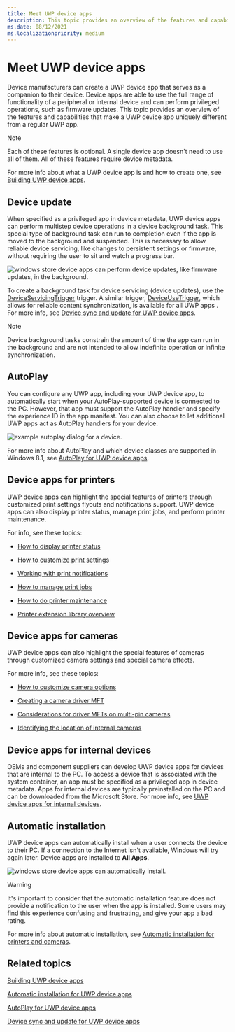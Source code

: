 ```yaml
---
title: Meet UWP device apps
description: This topic provides an overview of the features and capabilities that make a UWP device app uniquely different from a regular UWP app.
ms.date: 08/12/2021
ms.localizationpriority: medium
---
```


# Meet UWP device apps

Device manufacturers can create a UWP device app that serves as a companion to their device. Device apps are able to use the full range of functionality of a peripheral or internal device and can perform privileged operations, such as firmware updates. This topic provides an overview of the features and capabilities that make a UWP device app uniquely different from a regular UWP app.

> [!NOTE]
> Each of these features is optional. A single device app doesn't need to use all of them. All of these features require device metadata.

For more info about what a UWP device app is and how to create one, see [Building UWP device apps](the-workflow.md).

## Device update

When specified as a privileged app in device metadata, UWP device apps can perform multistep device operations in a device background task. This special type of background task can run to completion even if the app is moved to the background and suspended. This is necessary to allow reliable device servicing, like changes to persistent settings or firmware, without requiring the user to sit and watch a progress bar.

![windows store device apps can perform device updates, like firmware updates, in the background.](images/deviceupdateuserconsent.png)

To create a background task for device servicing (device updates), use the [DeviceServicingTrigger](/uwp/api/Windows.ApplicationModel.Background.DeviceServicingTrigger) trigger. A similar trigger, [DeviceUseTrigger](/uwp/api/Windows.ApplicationModel.Background.DeviceUseTrigger), which allows for reliable content synchronization, is available for all UWP apps . For more info, see [Device sync and update for UWP device apps](device-sync-and-update-for-uwp-device-apps.md).

> [!NOTE]
> Device background tasks constrain the amount of time the app can run in the background and are not intended to allow indefinite operation or infinite synchronization.

## AutoPlay

You can configure any UWP app, including your UWP device app, to automatically start when your AutoPlay-supported device is connected to the PC. However, that app must support the AutoPlay handler and specify the experience ID in the app manifest. You can also choose to let additional UWP apps act as AutoPlay handlers for your device.

![example autoplay dialog for a device.](images/autoplayfordeviceapps.png)

For more info about AutoPlay and which device classes are supported in Windows 8.1, see [AutoPlay for UWP device apps](autoplay-for-uwp-device-apps.md).

## Device apps for printers

UWP device apps can highlight the special features of printers through customized print settings flyouts and notifications support. UWP device apps can also display printer status, manage print jobs, and perform printer maintenance.

For info, see these topics:

- [How to display printer status](how-to-display-printer-status.md)

- [How to customize print settings](how-to-customize-print-settings.md)

- [Working with print notifications](working-with-print-notifications.md)

- [How to manage print jobs](how-to-manage-print-jobs.md)

- [How to do printer maintenance](how-to-do-printer-maintenance.md)

- [Printer extension library overview](printer-extension-library-overview.md)

## Device apps for cameras

UWP device apps can also highlight the special features of cameras through customized camera settings and special camera effects.

For more info, see these topics:

- [How to customize camera options](how-to-customize-camera-options.md)

- [Creating a camera driver MFT](creating-a-camera-driver-mft.md)

- [Considerations for driver MFTs on multi-pin cameras](driver-mfts-on-multi-pin-cameras.md)

- [Identifying the location of internal cameras](identifying-the-location-of-internal-cameras.md)

## Device apps for internal devices

OEMs and component suppliers can develop UWP device apps for devices that are internal to the PC. To access a device that is associated with the system container, an app must be specified as a privileged app in device metadata. Apps for internal devices are typically preinstalled on the PC and can be downloaded from the Microsoft Store. For more info, see [UWP device apps for internal devices](uwp-device-apps-for-specialized-devices.md).

## Automatic installation

UWP device apps can automatically install when a user connects the device to their PC. If a connection to the Internet isn't available, Windows will try again later. Device apps are installed to **All Apps**.

![windows store device apps can automatically install.](images/autoinstalluserexperience.png)

> [!WARNING]
> It's important to consider that the automatic installation feature does not provide a notification to the user when the app is installed. Some users may find this experience confusing and frustrating, and give your app a bad rating.

For more info about automatic installation, see [Automatic installation for printers and cameras](auto-install-for-uwp-device-apps.md).

## Related topics

[Building UWP device apps](the-workflow.md)

[Automatic installation for UWP device apps](auto-install-for-uwp-device-apps.md)

[AutoPlay for UWP device apps](autoplay-for-uwp-device-apps.md)

[Device sync and update for UWP device apps](device-sync-and-update-for-uwp-device-apps.md)
